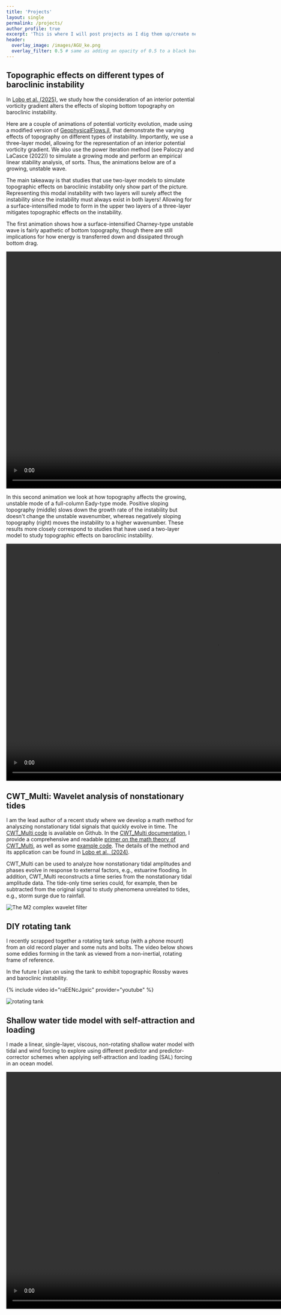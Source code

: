 ```yaml
---
title: 'Projects'
layout: single
permalink: /projects/
author_profile: true
excerpt: 'This is where I will post projects as I dig them up/create new ones'
header:
  overlay_image: /images/AGU_ke.png
  overlay_filter: 0.5 # same as adding an opacity of 0.5 to a black background
---
```


## Topographic effects on different types of baroclinic instability
In [Lobo et al. (2025)](https://journals.ametsoc.org/view/journals/phoc/aop/JPO-D-24-0130.1/JPO-D-24-0130.1.xml),
we study how the consideration of an interior potential vorticity gradient
alters the effects of sloping bottom topography on baroclinic instability.

Here are a couple of animations of potential vorticity evolution,
made using a modified version of [GeophysicalFlows.jl](https://fourierflows.github.io/GeophysicalFlowsDocumentation/stable/), that
demonstrate the varying effects of topography on different types of instability.
Importantly, we use a three-layer model, allowing for the representation of
an interior potential vorticity gradient.
We also use the power iteration method (see Paloczy and LaCasce (2022)) to
simulate a growing mode and perform an empirical linear stability analysis, of sorts.
Thus, the animations below are of a growing, unstable wave.

The main takeaway is that studies that use two-layer models to simulate
topographic effects on baroclinic instability only show part of the picture.
Representing this modal instability with two layers will surely affect the instability since the
instability must always exist in both layers!
Allowing for a surface-intensified mode to form in the upper two layers of a three-layer
mitigates topographic effects on the instability.


The first animation shows how a surface-intensified Charney-type unstable wave
is fairly apathetic of bottom topography, though there are still implications
for how energy is transferred down and dissipated through bottom drag.


<video autoplay="autoplay" loop="loop" width="1120" height="630">
  <source src="/images/gam3_topo.mp4" type="video/mp4">
</video>


In this second animation we look at how topography affects
the growing, unstable mode of a full-column Eady-type mode.
Positive sloping topography (middle) slows down the growth rate of the instability
but doesn't change the unstable wavenumber, whereas negatively sloping topography (right)
moves the instability to a higher wavenumber.
These results more closely correspond to studies that have used a two-layer
model to study topographic effects on baroclinic instability.


<video autoplay="autoplay" loop="loop" width="1120" height="630">
  <source src="/images/gam13_topo.mp4" type="video/mp4">
</video>


## CWT_Multi: Wavelet analysis of nonstationary tides
I am the lead author of a recent study where we develop a math method
for analyszing nonstationary tidal signals that quickly evolve in time.
The [CWT_Multi code](https://github.com/mjclobo/CWT_Multi) is available on Github.
In the [CWT_Multi documentation](https://cwt-multi.readthedocs.io/en/latest/index.html), I
provide a comprehensive and readable [primer on the math theory of CWT_Multi](https://cwt-multi.readthedocs.io/en/latest/CWTmath.html),
as well as some [example code](https://cwt-multi.readthedocs.io/en/latest/CWTex.html).
The details of the method and its application can be found in
[Lobo et al., (2024)](https://journals.ametsoc.org/view/journals/atot/41/10/JTECH-D-23-0144.1.xml).

CWT_Multi can be used to analyze how nonstationary tidal amplitudes and phases evolve
in response to external factors, e.g., estuarine flooding.
In addition, CWT_Multi reconstructs a time series from the nonstationary tidal amplitude data.
The tide-only time series could, for example, then be subtracted from the original signal to study
phenomena unrelated to tides, e.g., storm surge due to rainfall.

![The M2 complex wavelet filter](./pictures/M2_wavelet.png)




## DIY rotating tank 
I recently scrapped together a rotating tank setup (with a phone mount)
from an old
record player and some nuts and bolts.
The video below shows some eddies forming in the tank
as viewed from a non-inertial, rotating frame of reference.

In the future I plan on using the tank to exhibit topographic Rossby
waves and baroclinic instability.

{% include video id="raEENcJgxic" provider="youtube" %}

![rotating tank](/images/rot_tank.jpg)


## Shallow water tide model with self-attraction and loading
I made a linear, single-layer, viscous, non-rotating
shallow water model with tidal and wind forcing to explore
using different predictor and predictor-corrector schemes
when applying self-attraction and loading (SAL) forcing
in an ocean model.


<video autoplay="autoplay" loop="loop" width="1120" height="630">
  <source src="/images/sw_tide_wind_2.mp4" type="video/mp4">
</video>


